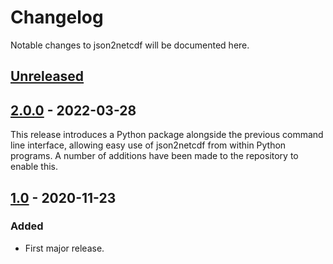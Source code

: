 # Changelog
Notable changes to json2netcdf will be documented here.

## [Unreleased]

## [2.0.0] - 2022-03-28

This release introduces a Python package alongside the previous command line interface, allowing easy use of json2netcdf from within Python programs. A number of additions have been made to the repository to enable this.

## [1.0] - 2020-11-23
### Added
- First major release.

[Unreleased]: https://github.com/samharrison7/json2netcdf/tree/develop 
[2.0.0]: https://github.com/samharrison7/json2netcdf/tree/2.0.0
[1.0]: https://github.com/samharrison7/json2netcdf/tree/1.0 